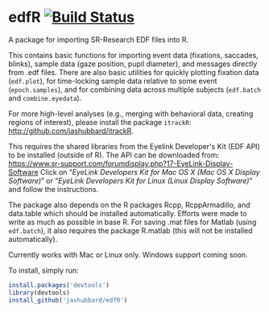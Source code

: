 # edfR [![Build Status](https://travis-ci.org/jashubbard/edfR.svg?branch=master)](https://travis-ci.org/jashubbard/edfR)
A package for importing SR-Research EDF files into R.

This contains basic functions for importing event data (fixations, saccades, blinks), sample data (gaze position, pupil diameter), and messages directly from .edf files. There are also basic utilities for quickly plotting fixation data (`edf.plot`), for time-locking sample data relative to some event (`epoch.samples`), and for combining data across multiple subjects (`edf.batch` and `combine.eyedata`).

For more high-level analyses (e.g., merging with behavioral data, creating regions of interest), please install the package `itrackR`: http://github.com/jashubbard/itrackR. 

This requires the shared libraries from the Eyelink Developer's Kit (EDF API) to be installed (outside of R). The API can be downloaded from: https://www.sr-support.com/forumdisplay.php?17-EyeLink-Display-Software  Click on “*EyeLink Developers Kit for Mac OS X (Mac OS X Display Software)*” or “*EyeLink Developers Kit for Linux (Linux Display Software)*” and follow the instructions.

The package also depends on the R packages Rcpp, RcppArmadillo, and data.table which should be installed automatically. Efforts were made to write as much as possible in base R. For saving .mat files for Matlab (using `edf.batch`), it also requires the package R.matlab (this will not be installed automatically).

Currently works with Mac or Linux only. Windows support coming soon.

To install, simply run:

```r
install.packages('devtools')
library(devtools)
install_github('jashubbard/edfR')
```

